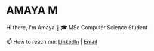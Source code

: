 # AMAYA M
Hi there, I'm Amaya  👋 
🎓 MSc Computer Science Student 

📫 How to reach me: [LinkedIn](https://www.linkedin.com/in/amaya-mohan/) | [Email](mailto:amayamohan033@gmail.com)  

